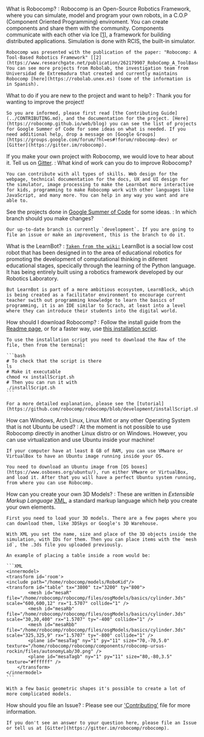 What is Robocomp?
:	Robocomp is an Open-Source Robotics Framework, where you can simulate, model and program your own robots, in a C.O.P (Component Oriented Programming) enviroment. You can create components and share them with the community. Components communicate with each other via Ice [[1](https://doc.zeroc.com/ice/3.7/introduction)], a framework for building distributed applications. Simulation is done with RCIS, the built-in simulator.

	Robocomp was presented with the publication of the paper: "Robocomp: A Tool-Based Robotics Framework" [[2](https://www.researchgate.net/publication/262179907_RoboComp_A_ToolBased_Robotics_Framework_Lecture_Notes_in_Computer_Science)]. You can see more projects from Robolab, the investigation team from Universidad de Extremadura that created and currently maintains Robocomp [here](https://robolab.unex.es) (some of the information is in Spanish).

What to do if you are new to the project and want to help?
:	Thank you for wanting to improve the project! 

	So you are informed, please first read [the Contributing Guide](../CONTRIBUTING.md), and the documentation for the project. [Here](https://robocomp.github.io/web/blog) you can see the list of projects for Google Summer of Code for some ideas on what is needed. If you need additional help, drop a message on [Google Groups](https://groups.google.com/forum/?hl=es#!forum/robocomp-dev) or [Gitter](https://gitter.im/robocomp).

If you make your own project with Robocomp, we would love to hear about it. Tell us on [Gitter](https://gitter.im/robocomp).
:	What kind of work can you do to improve Robocomp?

	You can contribute with all types of skills. Web design for the webpage, technical documentation for the docs, UX and UI design for the simulator, image processing to make the Learnbot more interactive for kids, programming to make Robocomp work with other languages like JavaScript, and many more. You can help in any way you want and are able to.

See the projects done in [Google Summer of Code](https://robocomp.github.io/web/blog/) for some ideas.
:	In which branch should you make changes?

	Our up-to-date branch is currently `development`. If you are going to file an issue or make an improvement, this is the branch to do it. 

What is the LearnBot?
:	[`Taken from the wiki:`](https://github.com/robocomp/learnbot/wiki) LearnBot is a social low cost robot that has been designed in to the area of educational robotics for promoting the development of computational thinking in diferent educational stages, specically through the learning of the Python language. It has being entirely built using a robotics framework developed by our Robotics Laboratory.

	But LearnBot is part of a more ambitious ecosystem, LearnBlock, which is being created as a facilitator environment to encourage current teacher swith out programming knowledge to learn the basics of programming, it is an IDE similar to Scrach, at least into a level where they can introduce their students into the digital world.

How should I download Robocomp?
:	Follow the install guide from the [Readme page](https://github.com/robocomp/robocomp/blob/development/README.md), or for a faster way, use [this installation script](https://github.com/robocomp/robocomp/blob/development/doc/installScript.md). 

	To use the installation script you need to download the Raw of the file, then from the terminal:

	```bash
	# To check that the script is there
	ls
	# Make it executable
	chmod +x installScript.sh
	# Then you can run it with
	./installScript.sh
	```

	For a more detailed explanation, please see the [tutorial](https://github.com/robocomp/robocomp/blob/development/installScript.sh).

How can Windows, Arch Linux, Linux Mint or any other Operating System that is not Ubuntu be used?
:	At the moment is not possible to use Robocomp directly in another Linux distro or on Windows. However, you can use virtualization and use Ubuntu inside your machine!

	If your computer have at least 8 GB of RAM, you can use VMware or VirtualBox to have an Ubuntu image running inside your OS.

	You need to download an Ubuntu image from [OS boxes](https://www.osboxes.org/ubuntu/), run either VMware or VirtualBox, and load it. After that you will have a perfect Ubuntu system running, from where you can use Robocomp.

How can you create your own 3D Models?
:	These are written in *Extensible Markup Language* [XML](https://www.ibm.com/developerworks/library/x-newxml/index.html), a standard markup language which help you create your own elements.

	First you need to load your 3D models. There are a few pages where you can download them, like 3DSkys or Google's 3D Warehouse. 

	With XML you set the name, size and place of the 3D objects inside the simulation, with IDs for them. Then you can place items with the `mesh id`, the .3ds file you uploaded previously.

	An example of placing a table inside a room would be:

	```XML
	<innermodel>
	<transform id='room'>
	<include path="/home/robocomp/models/RoboKid"/>
	<transform id="table" tx="3800" tz="3200" ty="800">
			<mesh id="mesaR" file="/home/robocomp/robocomp/files/osgModels/basics/cylinder.3ds" scale="600,600,12" rx="1.5707" collide="1" />
			<mesh id="mesaRb" file="/home/robocomp/robocomp/files/osgModels/basics/cylinder.3ds" scale="30,30,400" rx="1.5707" ty="-400" collide="1" />
			<mesh id="mesaRbb" file="/home/robocomp/robocomp/files/osgModels/basics/cylinder.3ds" scale="325,325,9" rx="1.5707" ty="-800" collide="1" />
			<plane id="mesaTag" ny="1" py="11" size="70,-70,5.0" texture="/home/robocomp/robocomp/components/robocomp-ursus-rockin/files/autonomyLab/30.png" />
			<plane id="mesaTagb" ny="1" py="11" size="80,-80,3.5" texture="#ffffff" />
		</transform>
	</innermodel>  
	```

	With a few basic geometric shapes it's possible to create a lot of more complicated models. 

How should you file an Issue?
:	Please see our ['Contributing'](../CONTRIBUTING.md) file for more information.

```{note}
If you don't see an answer to your question here, please file an Issue or tell us at [Gitter](https://gitter.im/robocomp/robocomp).
```
